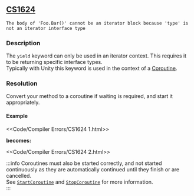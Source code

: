 ## [CS1624](https://docs.microsoft.com/en-us/dotnet/csharp/misc/cs1624)

```
The body of 'Foo.Bar()' cannot be an iterator block because 'type' is not an iterator interface type
```

### Description

The `yield` keyword can only be used in an iterator context. This requires it to be returning specific interface types.  
Typically with Unity this keyword is used in the context of a [Coroutine](https://docs.unity3d.com/Manual/Coroutines.html).  

### Resolution

Convert your method to a coroutine if waiting is required, and start it appropriately.  

#### Example
<<Code/Compiler Errors/CS1624 1.html>>  

**becomes:**

<<Code/Compiler Errors/CS1624 2.html>>  

:::info
Coroutines must also be started correctly, and not started continuously as they are automatically continued until they finish or are cancelled.  
See [`StartCoroutine`](../../Coroutines/StartCoroutine.md) and [`StopCoroutine`](../../Coroutines/StopCoroutine.md) for more information.  
:::